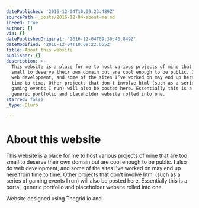 ```yaml
---
datePublished: '2016-12-04T10:09:23.489Z'
sourcePath: _posts/2016-12-04-about-me.md
inFeed: true
author: []
via: {}
datePublishedOriginal: '2016-12-04T09:30:40.849Z'
dateModified: '2016-12-04T10:09:22.655Z'
title: About this website
publisher: {}
description: >-
  This website is a place for me to host various projects of mine that are too
  small to deserve their own domain but are cool enough to be public. I also do
  web development, and some of the sites I’ve worked on may end up here from
  time to time. Other projects that don’t involve html (such as a series of
  gaming events I run) will also be posted here. Essentially this is a portal,
  generic portfolio and placeholder website rolled into one.
starred: false
_type: Blurb

---
```

# About this website

This website is a place for me to host various projects of mine that are too small to deserve their own domain but are cool enough to be public. I also do web development, and some of the sites I've worked on may end up here from time to time. Other projects that don't involve html (such as a series of gaming events I run) will also be posted here. Essentially this is a portal, generic portfolio and placeholder website rolled into one.

Website designed using Thegrid.io and
